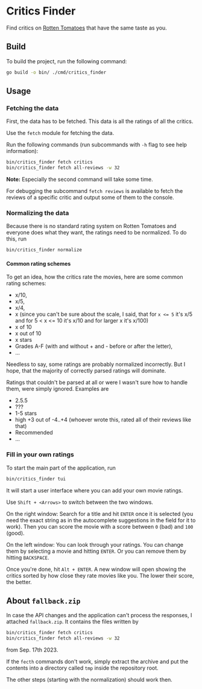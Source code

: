 # Critics Finder

Find critics on [Rotten Tomatoes](https://www.rottentomatoes.com/) that have the same taste as you.

## Build

To build the project, run the following command:
```Bash
go build -o bin/ ./cmd/critics_finder
```

## Usage

### Fetching the data

First, the data has to be fetched. This data is all the ratings of all the critics.

Use the `fetch` module for fetching the data.

Run the following commands (run subcommands with `-h` flag to see help information):
```Bash
bin/critics_finder fetch critics
bin/critics_finder fetch all-reviews -w 32
```

**Note:** Especially the second command will take some time.

For debugging the subcommand `fetch reviews` is available to fetch the reviews of a specific critic and output some of them to the console.

### Normalizing the data

Because there is no standard rating system on Rotten Tomatoes and everyone does what they want, the ratings need to be normalized. To do this, run
```Bash
bin/critics_finder normalize
```

#### Common rating schemes

To get an idea, how the critics rate the movies, here are some common rating schemes:

- x/10,
- x/5,
- x/4,
- x (since you can't be sure about the scale, I said, that for `x <= 5` it's x/5 and for 5 < x <= 10 it's x/10 and for larger x it's x/100)
- x of 10
- x out of 10
- x stars
- Grades A-F (with and without + and - before or after the letter),
- ...

Needless to say, some ratings are probably normalized incorrectly. But I hope, that the majority of correctly parsed ratings will dominate.

Ratings that couldn't be parsed at all or were I wasn't sure how to handle them, were simply ignored. Examples are

- 2.5.5
- ???
- 1-5 stars
- high +3 out of -4..+4 (whoever wrote this, rated all of their reviews like that)
- Recommended
- ...

### Fill in your own ratings

To start the main part of the application, run
```Bash
bin/critics_finder tui
```

It will start a user interface where you can add your own movie ratings.

Use `Shift + <Arrows>` to switch between the two windows.

On the right window: Search for a title and hit `ENTER` once it is selected (you need the exact string as in the autocomplete suggestions in the field for it to work). Then you can score the movie with a score between `0` (bad) and `100` (good).

On the left window: You can look through your ratings. You can change them by selecting a movie and hitting `ENTER`. Or you can remove them by hitting `BACKSPACE`.

Once you're done, hit `Alt + ENTER`. A new window will open showing the critics sorted by how close they rate movies like you. The lower their score, the better.

## About `fallback.zip`

In case the API changes and the application can't process the responses, I attached `fallback.zip`.
It contains the files written by 
```Bash
bin/critics_finder fetch critics
bin/critics_finder fetch all-reviews -w 32
```
from Sep. 17th 2023.

If the `fecth` commands don't work, simply extract the archive and put the contents into a directory called `tmp` inside the repository root.

The other steps (starting with the normalization) should work then.